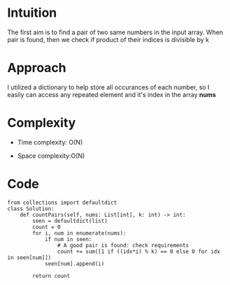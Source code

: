 # Intuition
<!-- Describe your first thoughts on how to solve this problem. -->
The first aim is to find a pair of two same numbers in the input array. 
When pair is found, then we check if product of their indices is divisible by k

# Approach
<!-- Describe your approach to solving the problem. -->
I utilized a dictionary to help store all occurances of each number, so I easily can access any repeated element and it's index in the array **nums**
# Complexity
- Time complexity: O(N)
<!-- Add your time complexity here, e.g. $$O(n)$$ -->

- Space complexity:O(N)
<!-- Add your space complexity here, e.g. $$O(n)$$ -->

# Code
```python3 []
from collections import defaultdict
class Solution:
    def countPairs(self, nums: List[int], k: int) -> int:
        seen = defaultdict(list)
        count = 0
        for i, num in enumerate(nums):
            if num in seen:
                # A good pair is found: check requirements  
                count += sum([1 if ((idx*i) % k) == 0 else 0 for idx in seen[num]])
            seen[num].append(i)

        return count
```
